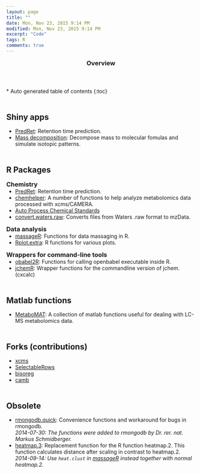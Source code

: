 ```yaml
---
layout: page
title: ""
date: Mon, Nov 23, 2015 9:14 PM
modified: Mon, Nov 23, 2015 9:14 PM
excerpt: "Code"
tags: R
comments: true
---
```


<section id="table-of-contents" class="toc">
  <header>
    <h3>Overview</h3>
  </header>
<div id="drawer" markdown="1">
*  Auto generated table of contents
{:toc}
</div>
</section><!-- /#table-of-contents -->

<style type='text/css'>
h2 {
	margin-bottom: 1rem;
	margin-top: 3rem;
}
h3 {
	margin-bottom: 0rem;
	margin-top: 0.5rem;
}
ul {
	margin-top: 0rem;
}
</style>



## Shiny apps
* [PredRet](https://github.com/stanstrup/PredRet): Retention time prediction.
* [Mass decomposition](https://github.com/stanstrup/decompose_mass): Decompose mass to molecular fomulas and simulate isotopic patterns.


## R Packages

### Chemistry
* [PredRet](https://github.com/stanstrup/PredRet): Retention time prediction.
* [chemhelper](https://github.com/stanstrup/chemhelper): A number of functions to help analyze metabolomics data processed with xcms/CAMERA.
* [Auto Process Chemical Standards](https://github.com/stanstrup/APCS)
* [convert.waters.raw](https://github.com/stanstrup/convert.waters.raw): Converts files from Waters .raw format to mzData.

### Data analysis
* [massageR](https://github.com/stanstrup/massageR): Functions for data massaging in R.
* [Rplot.extra](https://github.com/stanstrup/Rplot.extra): R functions for various plots.

### Wrappers for command-line tools
* [obabel2R](https://github.com/stanstrup/obabel2R): Functions for calling openbabel executable inside R.
* [jchemR](https://github.com/stanstrup/jchemR): Wrapper functions for the commandline version of jchem. (cxcalc)


## Matlab functions
* [MetaboMAT](https://github.com/stanstrup/MetaboMAT): A collection of matlab functions useful for dealing with LC-MS metabolomics data.


## Forks (contributions)
* [xcms](https://github.com/stanstrup/xcms)
* [SelectableRows](https://github.com/stanstrup/SelectableRows)
* [bisoreg](https://github.com/stanstrup/bisoreg)
* [camb](https://github.com/stanstrup/camb)


## Obsolete
* [rmongodb.quick](https://github.com/stanstrup/rmongodb.quick): Convenience functions and workaround for bugs in rmongodb.<br>
  *2014-07-30: The functions were added to rmongodb by Dr. rer. nat. Markus Schmidberger.*
* [heatmap.3](https://github.com/stanstrup/heatmap3): Replacement function for the R function heatmap.2.
  This function calculates distance after scaling in contrast to heatmap.2.<br>
  *2014-09-14: Use ```heat.clust``` in [massageR](https://github.com/stanstrup/massageR) instead together with normal heatmap.2.*
